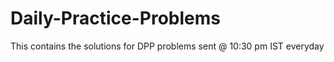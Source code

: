 # Daily-Practice-Problems
This contains the solutions for DPP problems sent @ 10:30 pm IST everyday 
